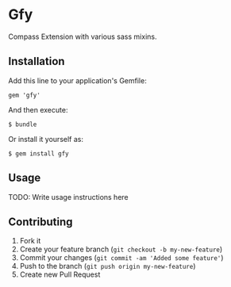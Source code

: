 # Gfy

Compass Extension with various sass mixins.

## Installation

Add this line to your application's Gemfile:

    gem 'gfy'

And then execute:

    $ bundle

Or install it yourself as:

    $ gem install gfy

## Usage

TODO: Write usage instructions here

## Contributing

1. Fork it
2. Create your feature branch (`git checkout -b my-new-feature`)
3. Commit your changes (`git commit -am 'Added some feature'`)
4. Push to the branch (`git push origin my-new-feature`)
5. Create new Pull Request
